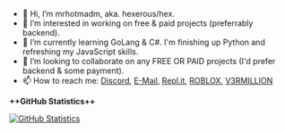 - 👋 Hi, I’m mrhotmadm, aka. hexerous/hex.
- 👀 I’m interested in working on free & paid projects (preferrably backend).
- 🌱 I’m currently learning GoLang & C#. I'm finishing up Python and refreshing my JavaScript skills.
- 💞️ I’m looking to collaborate on any FREE OR PAID projects (I'd prefer backend & some payment).
- 📫 How to reach me: [Discord](https://discord.com/users/727282789551964302), [E-Mail](mailto:mrblackcto@outlook.com), [Repl.it](https://replit.com/@hexerous), [ROBLOX](https://www.roblox.com/users/2314460683/profile), [V3RMILLION]()

**++GitHub Statistics++**

[![GitHub Statistics](https://github-readme-stats.vercel.app/api?username=mrhotmadm&show_icons=true&hide_border=false&count_private=true&include_all_commits=true&theme=kacho_ga)](https://github.com/mrhotmadm/mrhotmadm)
